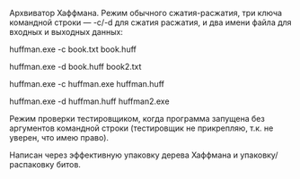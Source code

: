 Архвиватор Хаффмана.
Режим обычного сжатия-расжатия, три ключа командной строки — -c/-d для сжатия расжатия, и два имени файла для входных и выходных данных:

huffman.exe -c book.txt book.huff

huffman.exe -d book.huff book2.txt



huffman.exe -c huffman.exe huffman.huff

huffman.exe -d huffman.huff huffman2.exe


Режим проверки тестировщиком, когда программа запущена без аргументов командной строки (тестировщик не прикрепляю, т.к. не уверен, что имею право).

Написан через эффективную упаковку дерева Хаффмана и упаковку/распаковку битов.

